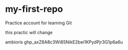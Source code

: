 # my-first-repo
Practice account for learning Git

this practic will change 

ambioris 
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
